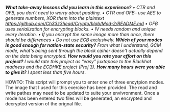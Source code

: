 _**What take-away lessons did you learn in this experience?**
	•	CTR and OFB, you don’t need to worry about padding.
	•	CTR and OFB– use AES to generate numbers, XOR them into the plaintext https://github.com/Ch33z3head/Crypto/blob/Mod-2/README.md
	•	OFB uses serialization for encrypting blocks.
	•	IV needs random and unique every iteration. 
	•	If you encrypt the same image more than once, there should be differences
	•	Do not use ECB exclusively.
**Which of your modes is good enough for nation-state security?**
  From what I understand, GCM mode, what's being sent through the block cipher doesn't actually depend on the data being encrypted.
**How would you rate your effort on this project?**
  I would rate this project as “easy” juxtapose to the Blackhat madness and the ECDHKE project (Proj 3).
**How many hours were you able to give it?**
  I spent less than five hours._

HOWTO:
This script will prompt you to enter one of three encytpion modes.
The image that I used for this exercise has been provided.
The read and write pathes may need to be updated to suite your envivronment.
Once a mode has been entered two files will be generated, an encrypted and decrypted version of the orignal file.
